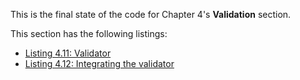 
This is the final state of the code for Chapter 4's **Validation** section.

This section has the following listings:

- [Listing 4.11: Validator](../../all-listings/04-command-line-interfaces/11-validator.md)
- [Listing 4.12: Integrating the validator](../../all-listings/04-command-line-interfaces/12-integrating-the-validator.md)
